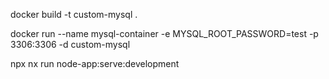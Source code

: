 docker build -t custom-mysql .

docker run --name mysql-container -e MYSQL_ROOT_PASSWORD=test -p 3306:3306 -d custom-mysql

npx nx run node-app:serve:development

